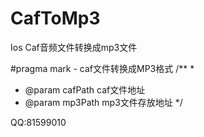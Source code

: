 # CafToMp3
Ios Caf音频文件转换成mp3文件



#pragma mark - caf文件转换成MP3格式
/**
 *
 *  @param cafPath caf文件地址
 *  @param mp3Path mp3文件存放地址
 */

QQ:81599010
